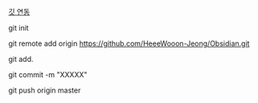 [깃 연동](https://slowdive14.tistory.com/1299861)


git init

git remote add origin https://github.com/HeeeWooon-Jeong/Obsidian.git

git add.

git commit -m "XXXXX"

git push origin master

